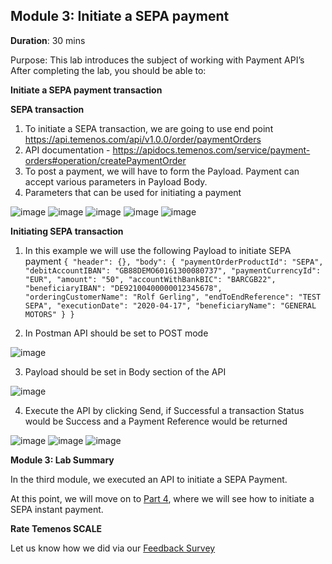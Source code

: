 ## Module 3: Initiate a SEPA payment

**Duration**: 30 mins

Purpose: This lab introduces the subject of working with Payment API’s 
After completing the lab, you should be able to:

**Initiate a SEPA payment transaction**

**SEPA transaction**
1. To initiate a SEPA transaction, we are going to use end point https://api.temenos.com/api/v1.0.0/order/paymentOrders
2. API documentation - https://apidocs.temenos.com/service/payment-orders#operation/createPaymentOrder
3. To post a payment, we will have to form the Payload. Payment can accept various parameters in Payload Body. 
4. Parameters that can be used for initiating a payment 

![image](https://github.com/temenos/SCALE2020/blob/main/Lab%202%20-%20Payments%20Experience/images/image011.png)
![image](https://github.com/temenos/SCALE2020/blob/main/Lab%202%20-%20Payments%20Experience/images/image012.png)
![image](https://github.com/temenos/SCALE2020/blob/main/Lab%202%20-%20Payments%20Experience/images/image013.png)
![image](https://github.com/temenos/SCALE2020/blob/main/Lab%202%20-%20Payments%20Experience/images/image014.png)
![image](https://github.com/temenos/SCALE2020/blob/main/Lab%202%20-%20Payments%20Experience/images/image015.png)

**Initiating SEPA transaction**
1. In this example we will use the following Payload to initiate SEPA payment
`{
  "header": {},
  "body": {
      "paymentOrderProductId": "SEPA",
    "debitAccountIBAN": "GB88DEMO60161300080737",
    "paymentCurrencyId": "EUR",
    "amount": "50",
    "accountWithBankBIC": "BARCGB22",
    "beneficiaryIBAN": "DE92100400000012345678",
    "orderingCustomerName": "Rolf Gerling",
    "endToEndReference": "TEST SEPA",
    "executionDate": "2020-04-17",
    "beneficiaryName": "GENERAL MOTORS"
  }
}`

2. In Postman API should be set to POST mode

![image](https://github.com/temenos/SCALE2020/blob/main/Lab%202%20-%20Payments%20Experience/images/image016.png)

3. Payload should be set in Body section of the API

![image](https://github.com/temenos/SCALE2020/blob/main/Lab%202%20-%20Payments%20Experience/images/image017.png)

4. Execute the API by clicking Send, if Successful a transaction Status would be Success and a Payment Reference would be returned

![image](https://github.com/temenos/SCALE2020/blob/main/Lab%202%20-%20Payments%20Experience/images/image018.png)
![image](https://github.com/temenos/SCALE2020/blob/main/Lab%202%20-%20Payments%20Experience/images/image019.png)
![image](https://github.com/temenos/SCALE2020/blob/main/Lab%202%20-%20Payments%20Experience/images/image020.png)

**Module 3: Lab Summary**

In the third module, we executed an API to initiate a SEPA Payment.

At this point, we will move on to [Part 4](https://github.com/temenos/SCALE2020/blob/main/Lab%202%20-%20Payments%20Experience/Module4-InitiateASepaInstantPayment.md), where we will see how to initiate a SEPA instant payment.

**Rate Temenos SCALE**

Let us know how we did via our [Feedback Survey]()